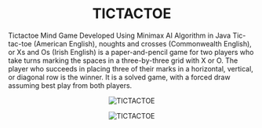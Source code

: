 <h1 align="center">TICTACTOE</h1>
Tictactoe Mind Game Developed Using Minimax AI Algorithm in Java
Tic-tac-toe (American English), noughts and crosses (Commonwealth English), or Xs and Os (Irish English) is a paper-and-pencil game for two players who take turns marking the spaces in a three-by-three grid with X or O. The player who succeeds in placing three of their marks in a horizontal, vertical, or diagonal row is the winner. It is a solved game, with a forced draw assuming best play from both players.

<p align="center"><img src="https://user-images.githubusercontent.com/91747813/138558429-edca5044-c679-4ddd-8637-c496ef46fc2b.png" alt="TICTACTOE"/></p>
<p align="center"><img src="https://img.poki.com/cdn-cgi/image/quality=78,width=600,height=600,fit=cover,g=0.5x0.5,f=auto/d07c1db617a36898b5e8c71013d228d11003eb36d7150b7abfe988fe097c7d66.png" alt="TICTACTOE"/></p>
